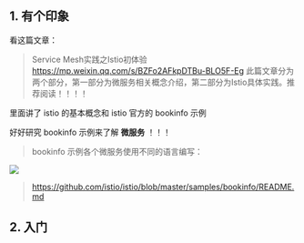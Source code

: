 ## 1. 有个印象

看这篇文章：

> Service Mesh实践之Istio初体验
https://mp.weixin.qq.com/s/BZFo2AFkpDTBu-BLO5F-Eg
此篇文章分为两个部分，第一部分为微服务相关概念介绍，第二部分为Istio具体实践。推荐阅读！！！！

里面讲了 istio 的基本概念和 istio 官方的 bookinfo 示例

好好研究 bookinfo 示例来了解 **微服务** ！！！

> bookinfo 示例各个微服务使用不同的语言编写：

![](images/chx/bookinfo.png)

> https://github.com/istio/istio/blob/master/samples/bookinfo/README.md

## 2. 入门